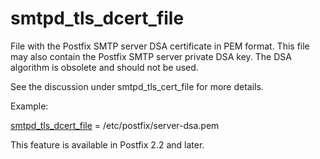 # smtpd_tls_dcert_file 

 File with the Postfix SMTP server DSA certificate in PEM format.
This file may also contain the Postfix SMTP server private DSA key.
The DSA algorithm is obsolete and should not be used. 

 See the discussion under smtpd_tls_cert_file for more details.


 Example: 


<a href="postconf.5.html#smtpd_tls_dcert_file">smtpd_tls_dcert_file</a> = /etc/postfix/server-dsa.pem


 This feature is available in Postfix 2.2 and later.  


